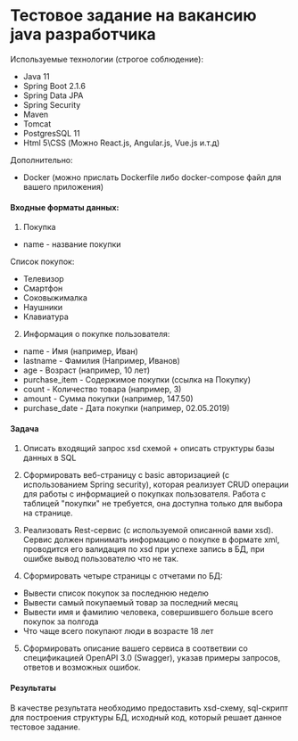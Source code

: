 # Тестовое задание на вакансию java разработчика

Используемые технологии (строгое соблюдение):

- Java 11
- Spring Boot 2.1.6
- Spring Data JPA
- Spring Security
- Maven
- Tomcat
- PostgresSQL 11
- Html 5\CSS (Можно React.js, Angular.js, Vue.js и.т.д)

Дополнительно:

- Docker (можно прислать Dockerfile либо docker-compose файл для вашего приложения)

#### Входные форматы данных:

1) Покупка

- name - название покупки

Список покупок:

- Телевизор
- Смартфон
- Соковыжималка
- Наушники
- Клавиатура

2) Информация о покупке пользователя:

- name - Имя (например, Иван)
- lastname - Фамилия (Например, Иванов)
- age - Возраст (например, 10 лет)
- purchase_item - Содержимое покупки (ссылка на Покупку)
- count - Количество товара (например, 3)
- amount - Сумма покупки (например, 147.50)
- purchase_date - Дата покупки (например, 02.05.2019)

#### Задача

1) Описать входящий запрос xsd схемой + описать структуры базы данных в SQL

2) Сформировать веб-страницу с basic авторизацией (с использованием Spring security), которая реализует CRUD операции
   для работы с информацией о покупках пользователя. Работа с таблицей "покупки" не требуется, она доступна только для
   выбора на странице.

3) Реализовать Rest-сервис (с используемой описанной вами xsd). Сервис должен принимать информацию о покупке в формате
   xml, проводится его валидация по xsd при успехе запись в БД, при ошибке вывод пользователю что не так.

4) Сформировать четыре страницы с отчетами по БД:

- Вывести список покупок за последнюю неделю
- Вывести самый покупаемый товар за последний месяц
- Вывести имя и фамилию человека, совершившего больше всего покупок за полгода
- Что чаще всего покупают люди в возрасте 18 лет

5) Сформировать описание вашего сервиса в соответвии со спецификацией OpenAPI 3.0 (Swagger), указав примеры запросов,
   ответов и возможных ошибок.

#### Результаты

В качестве результата необходимо предоставить xsd-схему, sql-скрипт для построения структуры БД, исходный код, который
решает данное тестовое задание.
